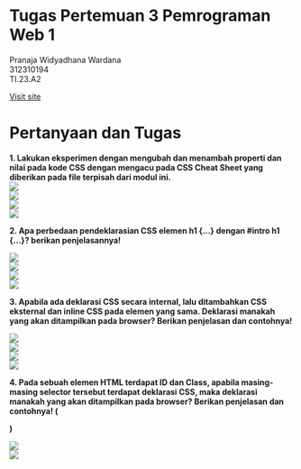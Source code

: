 # Tugas Pertemuan 3 Pemrograman Web 1 <br>

Pranaja Widyadhana Wardana<br>
312310194<br>
TI.23.A2<br>

[Visit site](https://pranaa22.github.io/Lab2Web/) <br>

# Pertanyaan dan Tugas
**1. Lakukan eksperimen dengan mengubah dan menambah properti dan nilai pada kode CSS
dengan mengacu pada CSS Cheat Sheet yang diberikan pada file terpisah dari modul ini. <br>**
<img src="/no1.1.png" img> <br>
<img src="/no1.2.png" img> <br>
<img src="/no1.3.png" img> <br>
<img src="/no1.4.png" img> <br>

**2. Apa perbedaan pendeklarasian CSS elemen h1 {...} dengan #intro h1 {...}? berikan 
penjelasannya! <br>**

<img src="/no2.1.png" img> <br>
<img src="/no2.2.png" img> <br>
<img src="/no2.3.png" img> <br>
<img src="/no2.4.png" img> <br>

**3. Apabila ada deklarasi CSS secara internal, lalu ditambahkan CSS eksternal dan inline CSS pada
elemen yang sama. Deklarasi manakah yang akan ditampilkan pada browser? Berikan
penjelasan dan contohnya!<br>**

<img src="/no3.1.png" img> <br>
<img src="/no3.2.png" img> <br>
<img src="/no3.3.png" img> <br>
<img src="/no3.4.png" img> <br>

**4. Pada sebuah elemen HTML terdapat ID dan Class, apabila masing-masing selector tersebut
terdapat deklarasi CSS, maka deklarasi manakah yang akan ditampilkan pada browser?
Berikan penjelasan dan contohnya! ( <p id="paragraf-1" class="text-paragraf"> )	<br>**

<img src="/no3.4.png" img> <br>
<img src="/no3.4.png" img> 
